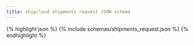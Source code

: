 ```yaml
---
title: shipcloud shipments request JSON schema
---
```


{% highlight json %}
{% include schemas/shipments_request.json %}
{% endhighlight %}
